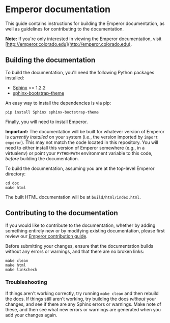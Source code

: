 Emperor documentation
=====================

This guide contains instructions for building the Emperor documentation, as
well as guidelines for contributing to the documentation.

**Note:** If you're only interested in viewing the Emperor documentation,
visit [http://emperor.colorado.edu](http://emperor.colorado.edu).

Building the documentation
--------------------------

To build the documentation, you'll need the following Python packages
installed:

- [Sphinx](http://sphinx-doc.org/) >= 1.2.2
- [sphinx-bootstrap-theme](https://pypi.python.org/pypi/sphinx-bootstrap-theme/)

An easy way to install the dependencies is via pip:

    pip install Sphinx sphinx-bootstrap-theme

Finally, you will need to install Emperor.

**Important:** The documentation will be built for whatever version of
Emperor is *currently installed* on your system (i.e., the version imported
by ```import emperor```). This may not match the code located in this repository.
You will need to either install this version of Emperor somewhere (e.g., in
a virtualenv) or point your ```PYTHONPATH``` environment variable to this code,
*before* building the documentation.

To build the documentation, assuming you are at the top-level Emperor
directory:

    cd doc
    make html

The built HTML documentation will be at ```build/html/index.html```.

Contributing to the documentation
---------------------------------

If you would like to contribute to the documentation, whether by adding
something entirely new or by modifying existing documentation, please first
review our [Emperor contribution guide](../CONTRIBUTING.md).

Before submitting your changes, ensure that the documentation builds without
any errors or warnings, and that there are no broken links:

    make clean
    make html
    make linkcheck

### Troubleshooting

If things aren't working correctly, try running ```make clean``` and then
rebuild the docs. If things still aren't working, try building the docs
*without* your changes, and see if there are any Sphinx errors or warnings.
Make note of these, and then see what new errors or warnings are generated when
you add your changes again.
